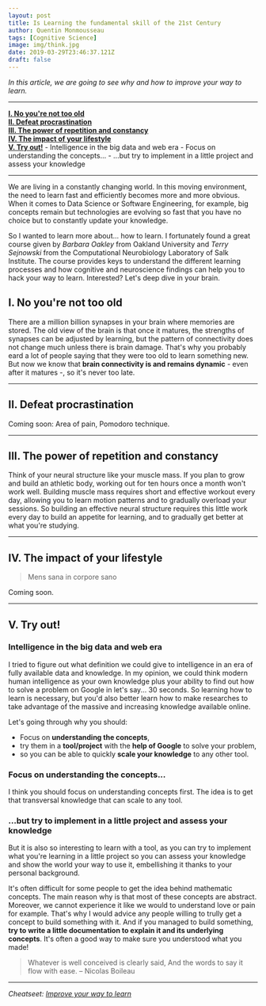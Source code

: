 ```yaml
---
layout: post
title: Is Learning the fundamental skill of the 21st Century
author: Quentin Monmousseau
tags: [Cognitive Science]
image: img/think.jpg
date: 2019-03-29T23:46:37.121Z
draft: false
---
```


*In this article, we are going to see why and how to improve your way to learn.*

---

**[I. No you're not too old](#one)**  
**[II. Defeat procrastination](#two)**  
**[III. The power of repetition and constancy](#three)**  
**[IV. The impact of your lifestyle](#four)**  
**[V. Try out!](#five)**  - Intelligence in the big data and web era  - Focus on understanding the concepts...  - ...but try to implement in a little project and assess your knowledge

---

We are living in a constantly changing world. In this moving environment, the need to learn fast and efficiently becomes more and more obvious. When it comes to Data Science or Software Engineering, for example, big concepts remain but technologies are evolving so fast that you have no choice but to constantly update your knowledge.

So I wanted to learn more about... how to learn. I fortunately found a great course given by *Barbara Oakley* from Oakland University and *Terry Sejnowski* from the Computational Neurobiology Laboratory of Salk Institute. The course provides keys to understand the different learning processes and how cognitive and neuroscience findings can help you to hack your way to learn. Interested? Let's deep dive in your brain.


## I. No you're not too old

There are a million billion synapses in your brain where memories are stored. The old view of the brain is that once it matures, the strengths of synapses can be adjusted by learning, but the pattern of connectivity does not change much unless there is brain damage. That's why you probably eard a lot of people saying that they were too old to learn something new. But now we know that **brain connectivity is and remains dynamic** - even after it matures -, so it's never too late.

---

## II. Defeat procrastination

Coming soon: Area of pain, Pomodoro technique.

---

## III. The power of repetition and constancy

Think of your neural structure like your muscle mass. If you plan to grow and build an athletic body, working out for ten hours once a month won't work well. Building muscle mass requires short and effective workout every day, allowing you to learn motion patterns and to gradually overload your sessions. So building an effective neural structure requires this little work every day to build an appetite for learning, and to gradually get better at what you're studying.

---

## IV. The impact of your lifestyle

> Mens sana in corpore sano

Coming soon.

---

## V. Try out!

### Intelligence in the big data and web era

I tried to figure out what definition we could give to intelligence in an era of fully available data and knowledge.
In my opinion, we could think modern human intelligence as your own knowledge plus your ability to find out how to solve a problem on Google in let's say... 30 seconds. So learning how to learn is necessary, but you'd also better learn how to make researches to take advantage of the massive and increasing knowledge available online.

Let's going through why you should:
- Focus on **understanding the concepts**,
- try them in a **tool/project** with the **help of Google** to solve your problem,
- so you can be able to quickly **scale your knowledge** to any other tool.

### Focus on understanding the concepts...

I think you should focus on understanding concepts first. The idea is to get that transversal knowledge that can scale to any tool. 

### ...but try to implement in a little project and assess your knowledge

But it is also so interesting to learn with a tool, as you can try to implement what you're learning in a little project so you can assess your knowledge and show the world your way to use it, embellishing it thanks to your personal background.

It's often difficult for some people to get the idea behind mathematic concepts. The main reason why is that most of these concepts are abstract. Moreover, we cannot experience it like we would to understand love or pain for example. That's why I would advice any people willing to trully get a concept to build something with it. And if you managed to build something, **try to write a little documentation to explain it and its underlying concepts**. It's often a good way to make sure you understood what you made!

> Whatever is well conceived is clearly said, And the words to say it flow with ease. – Nicolas Boileau

---

*Cheatseet: [Improve your way to learn](github.io/qmonmous)*